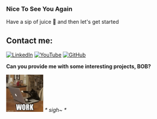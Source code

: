 ### Nice To See You Again 
Have a sip of juice 🧃 and then let's get started 
## Contact me:

[![LinkedIn](https://img.shields.io/badge/-LinkedIn-blue?style=flat&logo=linkedin&logoColor=white)](https://www.linkedin.com/in/long-nguyen-hai-07926b27b//)
[![YouTube](https://img.shields.io/badge/-YouTube-red?style=flat&logo=youtube&logoColor=white)](https://www.youtube.com/@samefrequency-it)
[![GitHub](https://img.shields.io/badge/-GitHub-black?style=flat&logo=github&logoColor=white)](https://github.com/nguyenlong-github/) <br/>

<strong>Can you provide me with some interesting projects, BOB?</strong>

<span>
  <img src="cat.gif" alt="Cat" width="100" /> 
  <em>* sigh~ *</em>
</span>

<!--
![nguyenlong's github stats](https://github-readme-stats-git-masterrstaa-rickstaa.vercel.app/api?username=nguyenlong-github&show_icons=true&theme=tokyonight&hide=contribs,prs,issues)
-->











